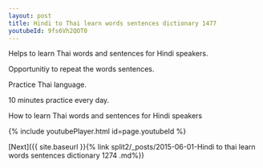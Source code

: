 ```yaml
---
layout: post
title: Hindi to Thai learn words sentences dictionary 1477 
youtubeId: 9fs6Vh2QOT0
---
```

 
 
Helps to learn Thai words and sentences for Hindi speakers.

Opportunitiy to repeat the words sentences. 

Practice Thai language. 
 
10 minutes practice every day. 
 
How to learn Thai words and sentences for Hindi speakers 
 
{% include youtubePlayer.html id=page.youtubeId %}
 
 
[Next]({{ site.baseurl }}{% link  split2/_posts/2015-06-01-Hindi to thai learn words sentences dictionary 1274 .md%})
 
